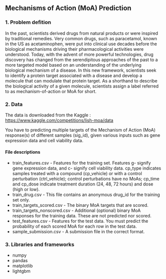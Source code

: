 ## Mechanisms of Action (MoA) Prediction

### 1. Problem defition

In the past, scientists derived drugs from natural products or were inspired by traditional remedies. Very common drugs, such as paracetamol, known in the US as acetaminophen, were put into clinical use decades before the biological mechanisms driving their pharmacological activities were understood. Today, with the advent of more powerful technologies, drug discovery has changed from the serendipitous approaches of the past to a more targeted model based on an understanding of the underlying biological mechanism of a disease. In this new framework, scientists seek to identify a protein target associated with a disease and develop a molecule that can modulate that protein target. As a shorthand to describe the biological activity of a given molecule, scientists assign a label referred to as mechanism-of-action or MoA for short.
 
### 2. Data

The data is downloaded from the Kaggle : https://www.kaggle.com/competitions/lish-moa/data
 
You have to predicting multiple targets of the Mechanism of Action (MoA) response(s) of different samples (sig_id), given various inputs such as gene expression data and cell viability data.
 
#### File descriptions

- train_features.csv - Features for the training set. Features g- signify gene expression data, and c- signify cell viability data. cp_type indicates samples treated with a compound (cp_vehicle) or with a control perturbation (ctrl_vehicle); control perturbations have no MoAs; cp_time and cp_dose indicate treatment duration (24, 48, 72 hours) and dose (high or low).
- train_drug.csv - This file contains an anonymous drug_id for the training set only.
- train_targets_scored.csv - The binary MoA targets that are scored.
- train_targets_nonscored.csv - Additional (optional) binary MoA responses for the training data. These are not predicted nor scored.
- test_features.csv - Features for the test data. You must predict the probability of each scored MoA for each row in the test data.
- sample_submission.csv - A submission file in the correct format.

### 3. Libraries and frameworks
- numpy
- pandas
- matplotlib
- lightgbm
